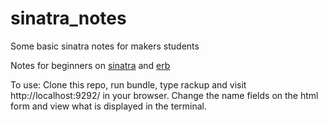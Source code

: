 # sinatra_notes
Some basic sinatra notes for makers students

Notes for beginners on 
[sinatra](https://github.com/rjlynch/sinatra_notes/blob/master/app.rb)
and
[erb](https://github.com/rjlynch/sinatra_notes/blob/master/views/index.erb)

To use: Clone this repo, run bundle, type rackup and visit http://localhost:9292/ in your browser.
Change the name fields on the html form and view what is displayed in the terminal.
